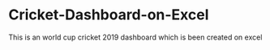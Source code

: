 # Cricket-Dashboard-on-Excel
This is an world cup cricket 2019 dashboard which is been created on excel
